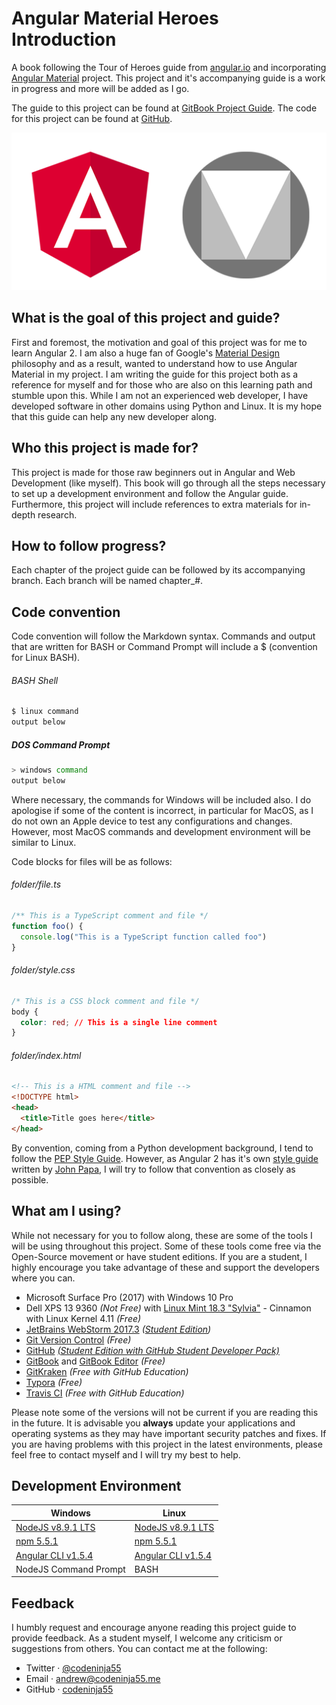 # Angular Material Heroes Introduction

A book following the Tour of Heroes guide from [angular.io](https://angular.io/tutorial) and incorporating [Angular Material](https://material.angular.io/) project. This project and it's accompanying guide is a work in progress and more will be added as I go.

The guide to this project can be found at [GitBook Project Guide](https://codeninja55.gitbooks.io/angular-material-heroes/content/). The code for this project can be found at [GitHub](https://github.com/codeninja55/angular-material-heroes).

![Angular logo](./img/angular_and_material_logos@512px.png)

## What is the goal of this project and guide?

First and foremost, the motivation and goal of this project was for me to learn Angular 2. I am also a huge fan of Google's [Material Design](https://material.io/) philosophy and as a result, wanted to understand how to use Angular Material in my project. I am writing the guide for this project both as a reference for myself and for those who are also on this learning path and stumble upon this. While I am not an experienced web developer, I have developed software in other domains using Python and Linux. It is my hope that this guide can help any new developer along. 



## Who this project is made for?

This project is made for those raw beginners out in Angular and Web Development (like myself). This book will go through all the steps necessary to set up a development environment and follow the Angular guide. Furthermore, this project will include references to extra materials for in-depth research. 



## How to follow progress?

Each chapter of the project guide can be followed by its accompanying branch. Each branch will be named chapter_#. 



## Code convention

Code convention will follow the Markdown syntax. Commands and output that are written for BASH or Command Prompt will include a $ (convention for Linux BASH). 

###### BASH Shell

```bash
$ linux command
output below
```

##### DOS Command Prompt

```bash
> windows command
output below
```

Where necessary, the commands for Windows will be included also. I do apologise if some of the content is incorrect, in particular for MacOS, as I do not own an Apple device to test any configurations and changes. However, most MacOS commands and development environment will be similar to Linux.

Code blocks for files will be as follows:

###### folder/file.ts

```typescript
/** This is a TypeScript comment and file */
function foo() {
  console.log("This is a TypeScript function called foo")
}
```

###### folder/style.css

```css
/* This is a CSS block comment and file */ 
body {
  color: red; // This is a single line comment 
}
```

###### folder/index.html

```html
<!-- This is a HTML comment and file -->
<!DOCTYPE html>
<head>
  <title>Title goes here</title>
</head>
```

By convention, coming from a Python development background, I tend to follow the [PEP Style Guide](https://www.python.org/dev/peps/pep-0008/). However, as Angular 2 has it's own [style guide](https://angular.io/guide/styleguide) written by [John Papa](https://github.com/johnpapa/angular-styleguide), I will try to follow that convention as closely as possible.



## What am I using?

While not necessary for you to follow along, these are some of the tools I will be using throughout this project. Some of these tools come free via the Open-Source movement or have student editions. If you are a student, I highly encourage you take advantage of these and support the developers where you can. 

- Microsoft Surface Pro (2017) with Windows 10 Pro
- Dell XPS 13 9360 _(Not Free)_ with [Linux Mint 18.3 "Sylvia"](https://www.linuxmint.com/edition.php?id=246) - Cinnamon with Linux Kernel 4.11 _(Free)_
- [JetBrains WebStorm 2017.3](https://www.jetbrains.com/webstorm/) _([Student Edition](https://www.jetbrains.com/student/))_
- [Git Version Control](https://git-scm.com/) _(Free)_
- [GitHub](https://github.com) _[(Student Edition with GitHub Student Developer Pack)](https://education.github.com/)_
- [GitBook](gitbook.com/) and [GitBook Editor](https://www.gitbook.com/editor) _(Free)_
- [GitKraken](https://www.gitkraken.com/) _(Free with GitHub Education)_
- [Typora](https://typora.io/) _(Free)_
- [Travis CI](https://travis-ci.org/) _(Free with GitHub Education)_

Please note some of the versions will not be current if you are reading this in the future. It is advisable you __always__ update your applications  and operating systems as they may have important security patches and fixes. If you are having problems with this project in the latest environments, please feel free to contact myself and I will try my best to help. 



## Development Environment

| Windows                                  | Linux                                    |
| ---------------------------------------- | ---------------------------------------- |
| [NodeJS v8.9.1 LTS](https://nodejs.org/en/download/) | [NodeJS v8.9.1 LTS](https://nodejs.org/en/download/) |
| [npm 5.5.1](https://docs.npmjs.com/getting-started/installing-node) | [npm 5.5.1](https://docs.npmjs.com/getting-started/installing-node) |
| [Angular CLI v1.5.4](https://cli.angular.io/) | [Angular CLI v1.5.4](https://cli.angular.io/) |
| NodeJS Command Prompt                    | BASH                                     |



## Feedback

I humbly request and encourage anyone reading this project guide to provide feedback. As a student myself, I welcome any criticism or suggestions from others. You can contact me at the following:

- Twitter &middot; [@codeninja55](https://twitter.com/codeninja55)
- Email &middot; [andrew@codeninja55.me](mailto:andrew@codeninja55.me)
- GitHub &middot; [codeninja55](https://github.com/codeninja55)


